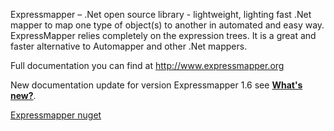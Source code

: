 Expressmapper – .Net open source library - lightweight, lighting fast .Net mapper to map one type of object(s) to another in automated and easy way. ExpressMapper relies completely on the expression trees. It is a great and faster alternative to Automapper and other .Net mappers.

Full documentation you can find at <a href="http://www.expressmapper.org">http://www.expressmapper.org</a>

New documentation update for version Expressmapper 1.6 see <a href="http://www.expressmapper.org/#plans"><strong>What's new?</strong></a>.

<a href="https://www.nuget.org/packages/Expressmapper" target="_blank">Expressmapper nuget</a>
